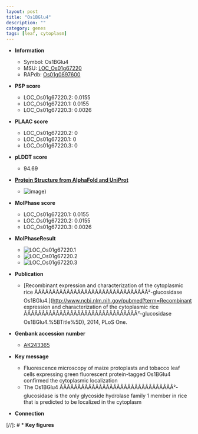 ```yaml
---
layout: post
title: "Os1BGlu4"
description: ""
category: genes
tags: [leaf, cytoplasm]
---
```


* **Information**  
    + Symbol: Os1BGlu4  
    + MSU: [LOC_Os01g67220](http://rice.plantbiology.msu.edu/cgi-bin/ORF_infopage.cgi?orf=LOC_Os01g67220)  
    + RAPdb: [Os01g0897600](http://rapdb.dna.affrc.go.jp/viewer/gbrowse_details/irgsp1?name=Os01g0897600)  

* **PSP score**  
    + LOC_Os01g67220.2: 0.0155 
    + LOC_Os01g67220.1: 0.0155 
    + LOC_Os01g67220.3: 0.0026 

* **PLAAC score**  
    + LOC_Os01g67220.2: 0 
    + LOC_Os01g67220.1: 0 
    + LOC_Os01g67220.3: 0 

* **pLDDT score**
    + 94.69

* **[Protein Structure from AlphaFold and UniProt](https://www.uniprot.org/uniprotkb/Q5N863/entry#structure)**
    + ![image](https://ricepsp.github.io/images/Q5/AF-Q5N863-F1.png))

* **MolPhase score**
    + LOC_Os01g67220.1: 0.0155
    + LOC_Os01g67220.2: 0.0155
    + LOC_Os01g67220.3: 0.0026

* **MolPhaseResult**
    + ![LOC_Os01g67220.1](https://ricepsp.github.io/pictures/LOC_Os01g/LOC_Os01g67220.1.png)
    + ![LOC_Os01g67220.2](https://ricepsp.github.io/pictures/LOC_Os01g/LOC_Os01g67220.2.png)
    + ![LOC_Os01g67220.3](https://ricepsp.github.io/pictures/LOC_Os01g/LOC_Os01g67220.3.png)

* **Publication**  
    + [Recombinant expression and characterization of the cytoplasmic rice ÃÂÃÂÃÂÃÂÃÂÃÂÃÂÃÂÃÂÃÂÃÂÃÂÃÂÃÂÃÂÃÂ²-glucosidase Os1BGlu4.](http://www.ncbi.nlm.nih.gov/pubmed?term=Recombinant expression and characterization of the cytoplasmic rice ÃÂÃÂÃÂÃÂÃÂÃÂÃÂÃÂÃÂÃÂÃÂÃÂÃÂÃÂÃÂÃÂ²-glucosidase Os1BGlu4.%5BTitle%5D), 2014, PLoS One.

* **Genbank accession number**  
    + [AK243365](http://www.ncbi.nlm.nih.gov/nuccore/AK243365)

* **Key message**  
    + Fluorescence microscopy of maize protoplasts and tobacco leaf cells expressing green fluorescent protein-tagged Os1BGlu4 confirmed the cytoplasmic localization
    + The Os1BGlu4 ÃÂÃÂÃÂÃÂÃÂÃÂÃÂÃÂÃÂÃÂÃÂÃÂÃÂÃÂÃÂÃÂ²-glucosidase is the only glycoside hydrolase family 1 member in rice that is predicted to be localized in the cytoplasm

* **Connection**  

[//]: # * **Key figures**  


